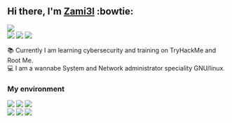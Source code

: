 ## Hi there, I'm [Zami3l](https://zami3l.com/) :bowtie:
[![](https://img.shields.io/badge/-4033%20CAE0%20604E%204323%2060A3%20EDD0%20286B%20DBD8%20CC48%2081EA-192a56?style=for-the-badge&label=GPG&logo=gnu-privacy-guard&logoColor=white)](https://zami3l.com/4033CAE0604E432360A3EDD0286BDBD8CC4881EA_E.asc)  
[![](https://img.shields.io/badge/-zami3l.com-353b48?style=for-the-badge&label=website&logo=red-hat&logoColor=white)](https://zami3l.com/)
[![](https://img.shields.io/badge/-tryhackme-c11111?style=for-the-badge&label=training&logo=tryhackme&logoColor=white)](https://tryhackme.com/p/zami3l)
[![](https://img.shields.io/badge/-rootme-black?style=for-the-badge&label=training&logo=hackaday&logoColor=white)](https://www.root-me.org/Zami3l)


:books: Currently I am learning cybersecurity and training on TryHackMe and Root Me.  
:computer: I am a wannabe System and Network administrator speciality GNU/linux.

### My environment
[![](https://img.shields.io/badge/-archlinux-118cc6?style=for-the-badge&label=GNU/Linux&logo=arch-linux&logoColor=white)](https://archlinux.org/)
[![](https://img.shields.io/badge/-neovim-19953f?style=for-the-badge&label=text%20editor&logo=neovim&logoColor=white)](https://neovim.io/)
[![](https://img.shields.io/badge/-xfce-0097e6?style=for-the-badge&label=desktop&logo=xfce&logoColor=white)](https://www.xfce.org/)  
[![](https://img.shields.io/badge/-alacritty-c0392b?style=for-the-badge&label=terminal&logo=gnu-bash&logoColor=white)](https://github.com/alacritty/alacritty)
[![](https://img.shields.io/badge/-tmux-4cd137?style=for-the-badge&label=terminal&logo=tmux&logoColor=white)](https://github.com/tmux/tmux/wiki)
[![](https://img.shields.io/badge/-zsh-7f8c8d?style=for-the-badge&label=shell&logo=gnu-bash&logoColor=white)](https://ohmyz.sh/)
